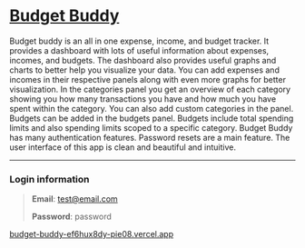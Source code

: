 # [Budget Buddy](budget-buddy-ef6hux8dy-pie08.vercel.app)

Budget buddy is an all in one expense, income, and budget tracker. It provides a dashboard with lots of useful information about expenses, incomes, and budgets. The dashboard also provides useful graphs and charts to better help you visualize your data. You can add expenses and incomes in their respective panels along with even more graphs for better visualization. In the categories panel you get an overview of each category showing you how many transactions you have and how much you have spent within the category. You can also add custom categories in the panel. Budgets can be added in the budgets panel. Budgets include total spending limits and also spending limits scoped to a specific category. Budget Buddy has many authentication features. Password resets are a main feature. The user interface of this app is clean and beautiful and intuitive.

---

### Login information
> **Email**: test@email.com
> 
> **Password**: password

[budget-buddy-ef6hux8dy-pie08.vercel.app](budget-buddy-ef6hux8dy-pie08.vercel.app)
